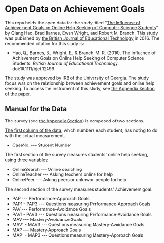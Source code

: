 # Open Data on Achievement Goals

This repo holds the open data for the study titled "<a href="https://www.researchgate.net/profile/Qiang_Hao7/publication/305679079_The_influence_of_achievement_goals_on_online_help_seeking_of_computer_science_students/links/5799654108aeb0ffcd08d309.pdf" target="_blank">The Influence of Achievement Goals on Online Help Seeking of Computer Science Students</a>" by Qiang Hao, Brad Barnes, Ewan Wright, and Robert M. Branch. This study was published by <a href="http://onlinelibrary.wiley.com/wol1/doi/10.1111/bjet.12499/abstract" target="_blank">the British Journal of Educational Technology</a> in 2016. The recommended citation for this study is:

* Hao, Q., Barnes, B., Wright, E., & Branch, M. R. (2016). The Influence of Achievement Goals on Online Help Seeking of Computer Science Students. <i>British Journal of Educational Technology</i>. doi:10.1111/bjet.12499

The study was approved by IRB of the University of Georgia. The study focus was on the relationship between achievement goals and online help seeking. To access the instrument of this study, see <a href="http://home.tobeneo.com/downloads/bjet.pdf" target="_blank">the Appendix Section of the paper</a>.

## Manual for the Data

The survey (see <a href="https://www.researchgate.net/profile/Qiang_Hao7/publication/305679079_The_influence_of_achievement_goals_on_online_help_seeking_of_computer_science_students/links/5799654108aeb0ffcd08d309.pdf" target="_blank">the Appendix Section</a>) is composed of two sections. 

<a href="https://github.com/Neo-Hao/Open-Data-on-Achievement-Goals/blob/master/data.csv" target="_blank">The first column of the data</a>, which numbers each student, has noting to do with the actual measurement.

* CaseNo. --- Student Number

The first section of the survey measures students' online help seeking, using three variables:

* OnlineSearch --- Online searching
* OnlineTeacher --- Asking teachers online for help
* OnlinePeer --- Asking peers or unknwon people for help

The second section of the survey measures students' Achievement goal.

* PAP	--- Performance-Approach Goals
* PAP1 - PAP3 --- Questions measuring Performance-Approach Goals
* PAV	--- Performance-Avoidance Goals
* PAV1 - PAV3 --- Questions measuring Performance-Avoidance Goals
* MAV	--- Mastery-Avoidance Goals
* MAV1 - MAV3 --- Questions measuring Mastery-Avoidance Goals
* MAP --- Mastery-Approach Goals
* MAP1 - MAP3 --- Questions measuring Mastery-Approach Goals
